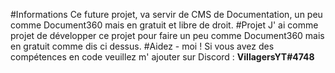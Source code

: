 #Informations
Ce future projet, va servir de CMS de Documentation, un peu comme Document360 mais en gratuit et libre de droit.
#Projet
J' ai comme projet de développer ce projet pour faire un peu comme Document360 mais en gratuit comme dis ci dessus.
#Aidez - moi !
Si vous avez des compétences en code veuillez m' ajouter sur Discord : __**VillagersYT#4748**__
